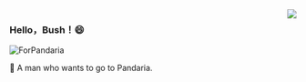 <img align="right" src="https://github-readme-stats.vercel.app/api?username=HelloBush&show_icons=true&icon_color=007500&text_color=718096&bg_color=ffffff&hide_title=true" />

### Hello，Bush！😄
![ForPandaria](https://user-images.githubusercontent.com/66152079/111754011-77d6af00-88d2-11eb-951e-9511f3b5eb3e.png)

🔸 A man who wants to go to Pandaria.




